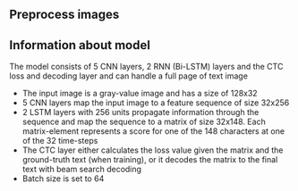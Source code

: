 ## Preprocess images
## Information about model
The model consists of 5 CNN layers, 2 RNN (Bi-LSTM) layers and the CTC loss and decoding layer and can handle a full page of text image
* The input image is a gray-value image and has a size of 128x32
* 5 CNN layers map the input image to a feature sequence of size 32x256
* 2 LSTM layers with 256 units propagate information through the sequence and map the sequence to a matrix of size 32x148. Each matrix-element represents a score for one of the 148 characters at one of the 32 time-steps
* The CTC layer either calculates the loss value given the matrix and the ground-truth text (when training), or it decodes the matrix to the final text with beam search decoding
* Batch size is set to 64
